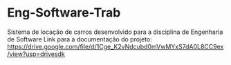 # Eng-Software-Trab
Sistema de locação de carros desenvolvido para a disciplina de Engenharia de Software
Link para a documentação do projeto: 
https://drive.google.com/file/d/1Cge_K2vNdcubd0mVwMYxS7dA0L8CC9ex/view?usp=drivesdk
